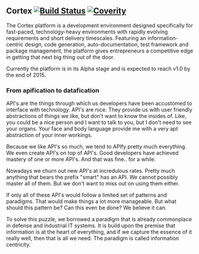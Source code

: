 ## Cortex [![Build Status](https://travis-ci.org/Seldomberry/Cortex.svg?branch=master)](https://travis-ci.org/Seldomberry/Cortex) [![Coverity](https://scan.coverity.com/projects/3807/badge.svg)](https://scan.coverity.com/projects/3807)

The Cortex platform is a development environment designed specifically for fast-paced, technology-heavy environments with rapidly evolving requirements and short delivery timescales. Featuring an information-centric design, code generation, auto-documentation, test framework and package management, the platform gives entrepreneurs a competitive edge in getting that next big thing out of the door.

Currently the platform is in its Alpha stage and is expected to reach v1.0 by the end of 2015. 

### From apification to datafication
API's are the things through which us developers have been accustomed to interface with technology. API's are nice. They provide us with user friendly abstractions of things we like, but don't want to know the insides of. Like, you could be a nice person and I want to talk to you, but I don't need to see your organs. Your face and body language provide me with a very apt abstraction of your inner workings.

Because we like API's so much, we tend to APIfy pretty much everything. We even create API's on top of API's. Good developers have achieved mastery of one or more API's. And that was fine.. for a while.

Nowadays we churn out new API's at incredulous rates. Pretty much anything that bears the prefix "smart" has an API. We cannot possibly master all of them. But we don't want to miss out on using them either.

If only all of these API's would follow a limited set of patterns and paradigms. That would make things a lot more manageable. But what should this pattern be? Can this even be done? We believe it can.

To solve this puzzle, we borrowed a paradigm that is already commonplace in defense and industrial IT systems. It is build upon the premise that information is at the heart of everything, and if we capture the essence of it really well, then that is all we need. The paradigm is called information centricity.
